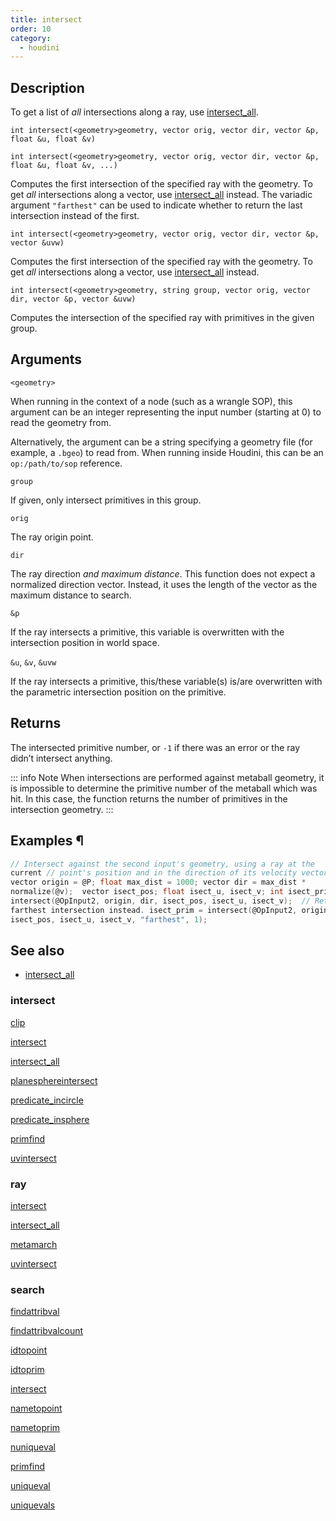 ```yaml
---
title: intersect
order: 10
category:
  - houdini
---
```


## Description

To get a list of _all_ intersections along a ray, use
[intersect_all](intersect_all.html "Computes all intersections of the
specified ray with geometry.").

`int intersect(<geometry>geometry, vector orig, vector dir, vector &p, float &u, float &v)`

`int intersect(<geometry>geometry, vector orig, vector dir, vector &p, float &u, float &v, ...)`

Computes the first intersection of the specified ray with the geometry. To get
_all_ intersections along a vector, use [intersect_all](intersect_all.html "Computes all intersections of the specified ray with geometry.") instead. The
variadic argument `"farthest"` can be used to indicate whether to return the
last intersection instead of the first.

`int intersect(<geometry>geometry, vector orig, vector dir, vector &p, vector &uvw)`

Computes the first intersection of the specified ray with the geometry. To get
_all_ intersections along a vector, use [intersect_all](intersect_all.html "Computes all intersections of the specified ray with geometry.") instead.

`int intersect(<geometry>geometry, string group, vector orig, vector dir, vector &p, vector &uvw)`

Computes the intersection of the specified ray with primitives in the given
group.

## Arguments

`<geometry>`

When running in the context of a node (such as a wrangle SOP), this argument
can be an integer representing the input number (starting at 0) to read the
geometry from.

Alternatively, the argument can be a string specifying a geometry file (for
example, a `.bgeo`) to read from. When running inside Houdini, this can be an
`op:/path/to/sop` reference.

`group`

If given, only intersect primitives in this group.

`orig`

The ray origin point.

`dir`

The ray direction _and maximum distance_. This function does not expect a
normalized direction vector. Instead, it uses the length of the vector as the
maximum distance to search.

`&p`

If the ray intersects a primitive, this variable is overwritten with the
intersection position in world space.

`&u`, `&v`, `&uvw`

If the ray intersects a primitive, this/these variable(s) is/are overwritten
with the parametric intersection position on the primitive.

## Returns

The intersected primitive number, or `-1` if there was an error or the ray
didn’t intersect anything.

::: info Note
When intersections are performed against metaball geometry, it is impossible
to determine the primitive number of the metaball which was hit. In this case,
the function returns the number of primitives in the intersection geometry.
:::

## Examples ¶

```c
// Intersect against the second input's geometry, using a ray at the
current // point's position and in the direction of its velocity vector.
vector origin = @P; float max_dist = 1000; vector dir = max_dist *
normalize(@v);  vector isect_pos; float isect_u, isect_v; int isect_prim =
intersect(@OpInput2, origin, dir, isect_pos, isect_u, isect_v);  // Return the
farthest intersection instead. isect_prim = intersect(@OpInput2, origin, dir,
isect_pos, isect_u, isect_v, "farthest", 1);
```

## See also

- [intersect_all](intersect_all.html)

### intersect

[clip](clip.html)

[intersect](intersect.html)

[intersect_all](intersect_all.html)

[planesphereintersect](planesphereintersect.html)

[predicate_incircle](predicate_incircle.html)

[predicate_insphere](predicate_insphere.html)

[primfind](primfind.html)

[uvintersect](uvintersect.html)

### ray

[intersect](intersect.html)

[intersect_all](intersect_all.html)

[metamarch](metamarch.html)

[uvintersect](uvintersect.html)

### search

[findattribval](findattribval.html)

[findattribvalcount](findattribvalcount.html)

[idtopoint](idtopoint.html)

[idtoprim](idtoprim.html)

[intersect](intersect.html)

[nametopoint](nametopoint.html)

[nametoprim](nametoprim.html)

[nuniqueval](nuniqueval.html)

[primfind](primfind.html)

[uniqueval](uniqueval.html)

[uniquevals](uniquevals.html)
